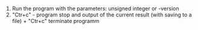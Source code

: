 1) Run the program with the parameters: unsigned integer or -version
2) "Ctr+c" - program stop and output of the current result (with saving to a file) + "Ctr+c" terminate programm
